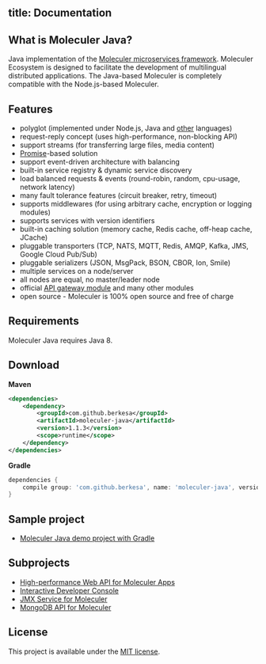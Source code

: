 title: Documentation
---
## What is Moleculer Java?

Java implementation of the [Moleculer microservices framework](http://moleculer.services/).
Moleculer Ecosystem is designed to facilitate the development of multilingual distributed applications.
The Java-based Moleculer is completely compatible with the Node.js-based Moleculer.

## Features

- polyglot (implemented under Node.js, Java and [other](https://github.com/moleculerjs/awesome-moleculer#polyglot-implementations) languages)
- request-reply concept (uses high-performance, non-blocking API)
- support streams (for transferring large files, media content)
- [Promise](https://berkesa.github.io/datatree-promise/)-based solution
- support event-driven architecture with balancing
- built-in service registry & dynamic service discovery
- load balanced requests & events (round-robin, random, cpu-usage, network latency)
- many fault tolerance features (circuit breaker, retry, timeout)
- supports middlewares (for using arbitrary cache, encryption or logging modules)
- supports services with version identifiers
- built-in caching solution (memory cache, Redis cache, off-heap cache, JCache)
- pluggable transporters (TCP, NATS, MQTT, Redis, AMQP, Kafka, JMS, Google Cloud Pub/Sub)
- pluggable serializers (JSON, MsgPack, BSON, CBOR, Ion, Smile)
- multiple services on a node/server
- all nodes are equal, no master/leader node
- official [API gateway module](https://moleculer-java.github.io/moleculer-java-web/) and many other modules
- open source - Moleculer is 100% open source and free of charge

## Requirements

Moleculer Java requires Java 8.

## Download

**Maven**

```xml
<dependencies>
	<dependency>
		<groupId>com.github.berkesa</groupId>
		<artifactId>moleculer-java</artifactId>
		<version>1.1.3</version>
		<scope>runtime</scope>
	</dependency>
</dependencies>
```

**Gradle**

```gradle
dependencies {
	compile group: 'com.github.berkesa', name: 'moleculer-java', version: '1.1.3' 
}
```

## Sample project

* [Moleculer Java demo project with Gradle](https://moleculer-java.github.io/moleculer-spring-boot-demo/)

## Subprojects

* [High-performance Web API for Moleculer Apps](https://moleculer-java.github.io/moleculer-java-web/)
* [Interactive Developer Console](https://moleculer-java.github.io/moleculer-java-repl/)
* [JMX Service for Moleculer](https://moleculer-java.github.io/moleculer-java-jmx/)
* [MongoDB API for Moleculer](https://moleculer-java.github.io/moleculer-java-mongo/)

## License

This project is available under the [MIT license](https://tldrlegal.com/license/mit-license).